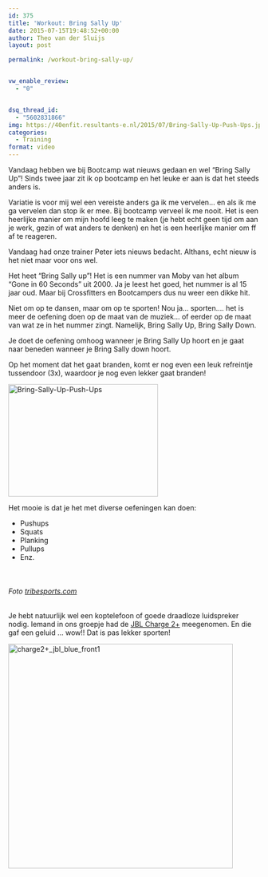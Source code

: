 ```yaml
---
id: 375
title: 'Workout: Bring Sally Up'
date: 2015-07-15T19:48:52+00:00
author: Theo van der Sluijs
layout: post

permalink: /workout-bring-sally-up/


vw_enable_review:
  - "0"


dsq_thread_id:
  - "5602831866"
img: https://40enfit.resultants-e.nl/2015/07/Bring-Sally-Up-Push-Ups.jpg
categories:
  - Training
format: video
---
```

Vandaag hebben we bij Bootcamp wat nieuws gedaan en wel &#8220;Bring Sally Up&#8221;! Sinds twee jaar zit ik op bootcamp en het leuke er aan is dat het steeds anders is.

Variatie is voor mij wel een vereiste anders ga ik me vervelen&#8230; en als ik me ga vervelen dan stop ik er mee. Bij bootcamp verveel ik me nooit. Het is een heerlijke manier om mijn hoofd leeg te maken (je hebt echt geen tijd om aan je werk, gezin of wat anders te denken) en het is een heerlijke manier om ff af te reageren.

Vandaag had onze trainer Peter iets nieuws bedacht. Althans, echt nieuw is het niet maar voor ons wel.

Het heet &#8220;Bring Sally up&#8221;! Het is een nummer van Moby van het album &#8220;Gone in 60 Seconds&#8221; uit 2000. Ja je leest het goed, het nummer is al 15 jaar oud. Maar bij Crossfitters en Bootcampers dus nu weer een dikke hit.

Niet om op te dansen, maar om op te sporten! Nou ja&#8230; sporten&#8230;. het is meer de oefening doen op de maat van de muziek&#8230; of eerder op de maat van wat ze in het nummer zingt. Namelijk, Bring Sally Up, Bring Sally Down.

Je doet de oefening omhoog wanneer je Bring Sally Up hoort en je gaat naar beneden wanneer je Bring Sally down hoort.

Op het moment dat het gaat branden, komt er nog even een leuk refreintje tussendoor (3x), waardoor je nog even lekker gaat branden!

[<img class="alignleft size-medium wp-image-377" src="https://40enfit.resultants-e.nl/2015/07/Bring-Sally-Up-Push-Ups-300x225.jpg" alt="Bring-Sally-Up-Push-Ups" width="300" height="225" srcset="https://40enfit.resultants-e.nl/2015/07/Bring-Sally-Up-Push-Ups-300x225.jpg 300w, https://40enfit.resultants-e.nl/2015/07/Bring-Sally-Up-Push-Ups.jpg 600w" sizes="(max-width: 300px) 100vw, 300px" />](https://40enfit.resultants-e.nl/2015/07/Bring-Sally-Up-Push-Ups.jpg)

Het mooie is dat je het met diverse oefeningen kan doen:

  * Pushups
  * Squats
  * Planking
  * Pullups
  * Enz.

&nbsp;

###### _Foto [tribesports.com](http://tribesports.com/challenges/bring-sally-up-plank-challenge)_

Je hebt natuurlijk wel een koptelefoon of goede draadloze luidspreker nodig. Iemand in ons groepje had de <a href="http://tc.tradetracker.net/?c=10224&m=12&a=221406&u=%2Fjbl_product_detail_nl%2Fjbl-charge2-plus-red.html%3Fref%3DCharge2plus" target="_blank">JBL Charge 2+</a> meegenomen. En die gaf een geluid &#8230; wow!! Dat is pas lekker sporten!

[<img class="aligncenter wp-image-378 size-full" src="https://40enfit.resultants-e.nl/2015/07/charge2-_jbl_blue_front1.jpg" alt="charge2+_jbl_blue_front1" width="450" height="450" srcset="https://40enfit.resultants-e.nl/2015/07/charge2-_jbl_blue_front1.jpg 450w, https://40enfit.resultants-e.nl/2015/07/charge2-_jbl_blue_front1-150x150.jpg 150w, https://40enfit.resultants-e.nl/2015/07/charge2-_jbl_blue_front1-300x300.jpg 300w, https://40enfit.resultants-e.nl/2015/07/charge2-_jbl_blue_front1-80x80.jpg 80w, https://40enfit.resultants-e.nl/2015/07/charge2-_jbl_blue_front1-360x360.jpg 360w" sizes="(max-width: 450px) 100vw, 450px" />](https://40enfit.resultants-e.nl/2015/07/charge2-_jbl_blue_front1.jpg)
